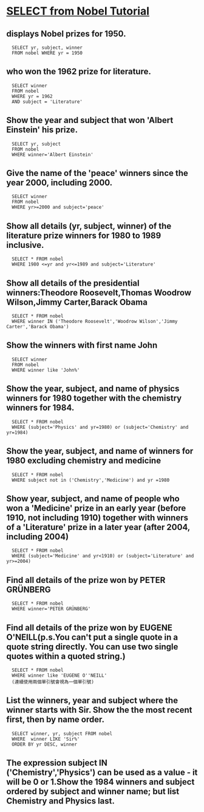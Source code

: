 # [SELECT from Nobel Tutorial](https://sqlzoo.net/wiki/SELECT_from_Nobel_Tutorial)

## displays Nobel prizes for 1950.

      SELECT yr, subject, winner
      FROM nobel WHERE yr = 1950
  
## who won the 1962 prize for literature.

      SELECT winner
      FROM nobel
      WHERE yr = 1962
      AND subject = 'Literature'
      
## Show the year and subject that won 'Albert Einstein' his prize.

      SELECT yr, subject
      FROM nobel
      WHERE winner='Albert Einstein'
      
## Give the name of the 'peace' winners since the year 2000, including 2000.

      SELECT winner
      FROM nobel
      WHERE yr>=2000 and subject='peace'
      
## Show all details (yr, subject, winner) of the literature prize winners for 1980 to 1989 inclusive.

      SELECT * FROM nobel
      WHERE 1980 <=yr and yr<=1989 and subject='Literature'
      
## Show all details of the presidential winners:Theodore Roosevelt,Thomas Woodrow Wilson,Jimmy Carter,Barack Obama 

      SELECT * FROM nobel
      WHERE winner IN ('Theodore Roosevelt','Woodrow Wilson','Jimmy Carter','Barack Obama')
      
## Show the winners with first name John      

      SELECT winner
      FROM nobel
      WHERE winner like 'John%'
      
## Show the year, subject, and name of physics winners for 1980 together with the chemistry winners for 1984.

      SELECT * FROM nobel
      WHERE (subject='Physics' and yr=1980) or (subject='Chemistry' and yr=1984) 
       
## Show the year, subject, and name of winners for 1980 excluding chemistry and medicine

      SELECT * FROM nobel
      WHERE subject not in ('Chemistry','Medicine') and yr =1980
      
## Show year, subject, and name of people who won a 'Medicine' prize in an early year (before 1910, not including 1910) together with winners of a 'Literature' prize in a later year (after 2004, including 2004)

      SELECT * FROM nobel
      WHERE (subject='Medicine' and yr<1910) or (subject='Literature' and yr>=2004)
      
## Find all details of the prize won by PETER GRÜNBERG

      SELECT * FROM nobel
      WHERE winner='PETER GRÜNBERG'
      
## Find all details of the prize won by EUGENE O'NEILL(p.s.You can't put a single quote in a quote string directly. You can use two single quotes within a quoted string.) 

      SELECT * FROM nobel
      WHERE winner like 'EUGENE O''NEILL' 
      (連續使用兩個單引號會視為一個單引號)

## List the winners, year and subject where the winner starts with Sir. Show the the most recent first, then by name order.

      SELECT winner, yr, subject FROM nobel
      WHERE  winner LIKE 'Sir%'
      ORDER BY yr DESC, winner
      
## The expression subject IN ('Chemistry','Physics') can be used as a value - it will be 0 or 1.Show the 1984 winners and subject ordered by subject and winner name; but list Chemistry and Physics last.       

